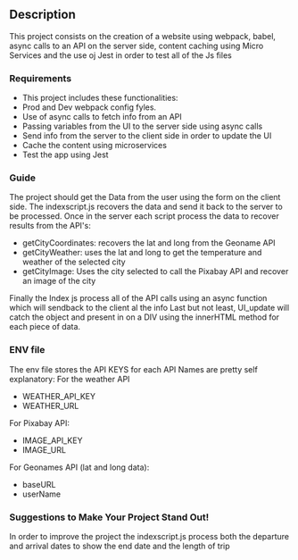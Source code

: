 
## Description

This project consists on the creation of a website using webpack, babel, async calls to an API on the server side, content caching using Micro Services and the use oj Jest in order to test all of the Js files
### Requirements

*   This project includes these functionalities: 
  *   Prod and Dev webpack config fyles.
  *   Use of async calls to fetch info from an API
  *   Passing variables from the UI to the server side using async calls
  *   Send info from the server to the client side in order to update the UI
  *   Cache the content using microservices
  *   Test the app using Jest

### Guide
The project should get the Data from the user using the form on the client side.
The indexscript.js recovers the data and send it back to the server to be processed.
Once in the server each script process the data to recover results from the API's:
*   getCityCoordinates: recovers the lat and long from the Geoname API
*   getCityWeather: uses the lat and long to get the temperature and weather of the selected city
*   getCityImage: Uses the city selected to call the Pixabay API and recover an image of the city

Finally the Index js process all of the API calls using an async function which will sendback to the client al the info
Last but not least, UI_update will catch the object and present in on a DIV using the innerHTML method for each piece of data.

### ENV file
The env file stores the API KEYS for each API
Names are pretty self explanatory:
For the weather API
* WEATHER_API_KEY
* WEATHER_URL

For Pixabay API:
* IMAGE_API_KEY
* IMAGE_URL

For Geonames API (lat and long data):
* baseURL 
* userName 

### Suggestions to Make Your Project Stand Out!
In order to improve the project the indexscript.js process both the departure and arrival dates to show the end date and the length of trip


